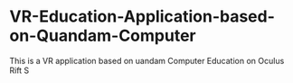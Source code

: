 # VR-Education-Application-based-on-Quandam-Computer
This is a VR application based on uandam Computer Education on Oculus Rift S
